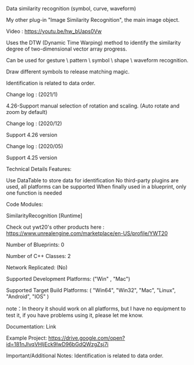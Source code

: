 Data similarity recognition (symbol, curve, waveform)



My other plug-in "Image Similarity Recognition", the main image object.


Video : https://youtu.be/hw_bUaps0Vw

Uses the DTW (Dynamic Time Warping) method to identify the similarity degree of two-dimensional vector array progress.

Can be used for gesture \ pattern \ symbol \ shape \ waveform recognition.

Draw different symbols to release matching magic.

Identification is related to data order.



Change log : (2021/1)

4.26-Support manual selection of rotation and scaling. (Auto rotate and zoom by default)



Change log : (2020/12)

Support 4.26 version



Change log : (2020/05)

Support 4.25 version

Technical Details
Features:

 Use DataTable to store data for identification
 No third-party plugins are used, all platforms can be supported
 When finally used in a blueprint, only one function is needed


Code Modules:

 SimilarityRecognition [Runtime]


Check out ywt20's other products here : https://www.unrealengine.com/marketplace/en-US/profile/YWT20



Number of Blueprints: 0

Number of C++ Classes: 2

Network Replicated: (No)

Supported Development Platforms: ("Win" , "Mac")

Supported Target Build Platforms: ( "Win64", "Win32", "Mac", "Linux", "Android", "IOS" )

note：In theory it should work on all platforms, but I have no equipment to test it, if you have problems using it, please let me know.

Documentation: Link

Example Project: https://drive.google.com/open?id=181nJlvqVHljEck9lwD96bGdQWzgZsj7i

Important/Additional Notes: Identification is related to data order.